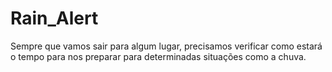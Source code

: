 # Rain_Alert
Sempre que vamos sair para algum lugar, precisamos verificar como estará o tempo para nos preparar para determinadas situações como a chuva. 
